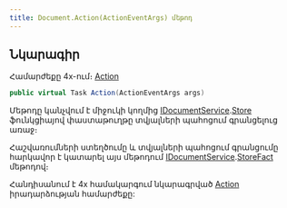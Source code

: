 ```yaml
---
title: Document.Action(ActionEventArgs) մեթոդ
---
```


## Նկարագիր

Համարժեքը 4x-ում։ [Action](https://armsoft.github.io/as4x-docs/HTM/ProgrGuide/ScriptProcs/Action.html)

```c#
public virtual Task Action(ActionEventArgs args)
```

Մեթոդը կանչվում է միջուկի կողմից [IDocumentService](../../services/IDocumentService.md).[Store](../../services/IDocumentService/Store.md) ֆունկցիայով փաստաթուղթը տվյալների պահոցում գրանցելուց առաջ։

Հաշվառումների ստեղծումը և տվյալների պահոցում գրանցումը հարկավոր է կատարել այս մեթոդում [IDocumentService](../../services/IDocumentService.md).[StoreFact](../../services/IDocumentService/StoreFact.md) մեթոդով։

Հանդիսանում է 4x համակարգում նկարագրված [Action](https://armsoft.github.io/as4x-docs/HTM/ProgrGuide/ScriptProcs/Action.html) իրադարձության համարժեքը:
